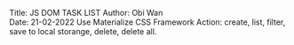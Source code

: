 Title: JS DOM TASK LIST 
Author: Obi Wan  
Date: 21-02-2022
Use Materialize CSS Framework
Action: create, list, filter, save to local storange, delete, delete all.